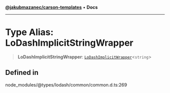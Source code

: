 [**@jakubmazanec/carson-templates**](../../../README.md) • **Docs**

---

# Type Alias: LoDashImplicitStringWrapper

> **LoDashImplicitStringWrapper**:
> [`LoDashImplicitWrapper`](../interfaces/LoDashImplicitWrapper.md)\<`string`\>

## Defined in

node_modules/@types/lodash/common/common.d.ts:269
